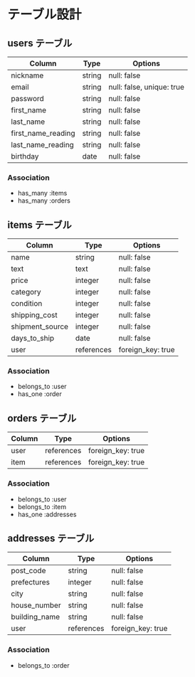 # テーブル設計

## users テーブル

|      Column      | Type   |         Options         |
| ---------------- | ------ | ----------------------- |
|     nickname     | string |      null: false        |
|       email      | string |null: false, unique: true|
|      password    | string |       null: false       |
|     first_name   | string |       null: false       |
|    last_name     | string |       null: false       |
|first_name_reading| string |       null: false       |
| last_name_reading| string |       null: false       |
|      birthday    |  date  |       null: false       |

### Association

- has_many :items
- has_many :orders

## items テーブル

|     Column    |   Type   |     Options     |
| ------------- | -------- | --------------- |
|      name     |  string  |   null: false   |
|      text     |   text   |   null: false   |
|     price     | integer  |   null: false   |
|    category   | integer  |   null: false   |
|  condition    | integer  |   null: false   |
|shipping_cost  | integer  |   null: false   |
|shipment_source| integer  |   null: false   |
| days_to_ship  |   date   |   null: false   |
|      user     |references|foreign_key: true|

### Association

- belongs_to :user
- has_one :order

## orders テーブル

| Column   |   Type   |    Options      |
| -------- | -------- | --------------- |
|   user   |references|foreign_key: true|
|   item   |references|foreign_key: true|

### Association

- belongs_to :user
- belongs_to :item
- has_one :addresses

## addresses テーブル

|     Column     |   Type   |    Options      |
| -------------- | -------- | --------------- |
|   post_code    |   string |   null: false   |
|  prefectures   |  integer |   null: false   |
|      city      |  string  |   null: false   |
|  house_number  |  string  |   null: false   |
|  building_name |  string  |   null: false   |
|      user      |references|foreign_key: true|

### Association

- belongs_to :order
